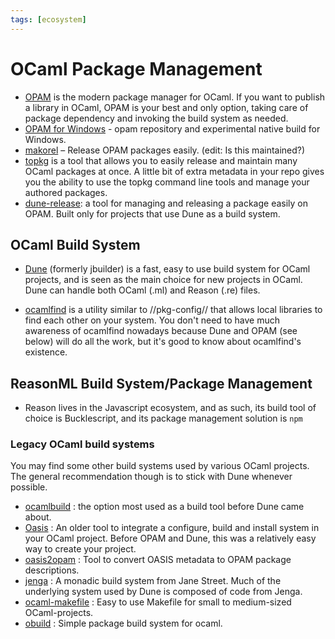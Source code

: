 ```yaml
---
tags: [ecosystem]
---
```


# OCaml Package Management

* [OPAM](http://opam.ocaml.org/)  is the modern package manager for OCaml. If you want to publish a library in OCaml, OPAM is your best and only option, taking care of package dependency and invoking the build system as needed.
* [OPAM for Windows](https://fdopen.github.io/opam-repository-mingw)  - opam repository and experimental native build for Windows.
* [makorel](https://github.com/sagotch/makorel)  – Release OPAM packages easily. (edit: Is this maintained?)
* [topkg](https://github.com/dbuenzli/topkg)  is a tool that allows you to easily release and maintain many OCaml packages at once. A little bit of extra metadata in your repo gives you the ability to use the topkg command line tools and manage your authored packages.
* [dune-release](https://github.com/samoht/dune-release): a tool for managing and releasing a package easily on OPAM. Built only for projects that use Dune as a build system.

## OCaml Build System

* [Dune](https://github.com/ocaml/dune)  (formerly jbuilder) is a fast, easy to use build system for OCaml projects, and is seen as the main choice for new projects in OCaml. Dune can handle both OCaml (.ml) and Reason (.re) files.

* [ocamlfind](http://projects.camlcity.org/projects/findlib.html)  is a utility similar to //pkg-config// that allows local libraries to find each other on your system. You don't need to have much awareness of ocamlfind nowadays because Dune and OPAM (see below) will do all the work, but it's good to know about ocamlfind's existence.

## ReasonML Build System/Package Management

* Reason lives in the Javascript ecosystem, and as such, its build tool of choice is Bucklescript, and its package management solution is `npm`

### Legacy OCaml build systems

You may find some other build systems used by various OCaml projects. The general recommendation though is to stick with Dune whenever possible.

* [ocamlbuild](http://ocaml.org/learn/tutorials/ocamlbuild/) : the option most used as a build tool before Dune came about.
* [Oasis](http://oasis.forge.ocamlcore.org/) : An older tool to integrate a configure, build and install system in your OCaml project.  Before OPAM and Dune, this was a relatively easy way to create your project.
* [oasis2opam](https://github.com/ocaml/oasis2opam) : Tool to convert OASIS metadata to OPAM package descriptions.
* [jenga](https://github.com/janestreet/jenga) : A monadic build system from Jane Street. Much of the underlying system used by Dune is composed of code from Jenga.
* [ocaml-makefile](https://github.com/mmottl/ocaml-makefile) : Easy to use Makefile for small to medium-sized OCaml-projects.
* [obuild](https://github.com/ocaml-obuild/obuild) : Simple package build system for ocaml.
